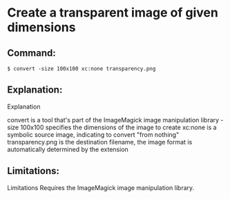 # Create a transparent image of given dimensions

## Command:
```
$ convert -size 100x100 xc:none transparency.png
```

## Explanation:
Explanation

convert is a tool that's part of the ImageMagick image manipulation library
-size 100x100 specifies the dimensions of the image to create
xc:none is a symbolic source image, indicating to convert "from nothing"
transparency.png is the destination filename, the image format is automatically determined by the extension

## Limitations:
Limitations
Requires the ImageMagick image manipulation library.

